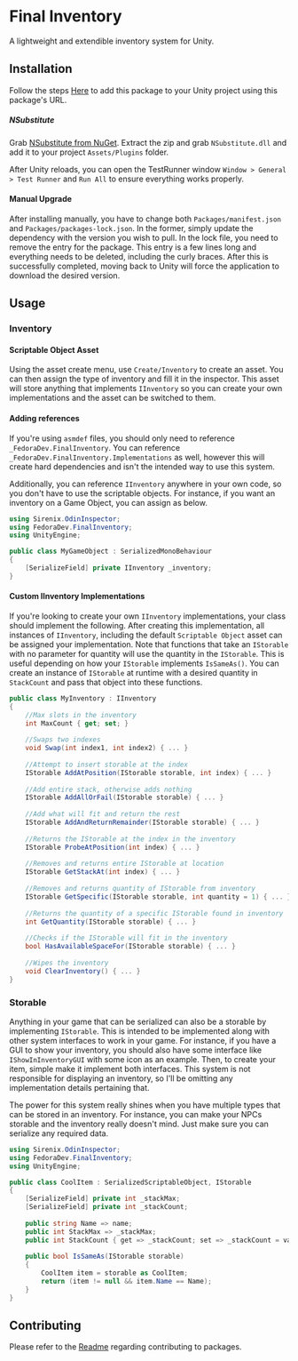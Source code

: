 # Final Inventory

A lightweight and extendible inventory system for Unity.

## Installation
Follow the steps [Here](https://github.com/FedoraDevStudios/Installation-Unity) to add this package to your Unity project using this package's URL.

##### NSubstitute
Grab [NSubstitute from NuGet](https://www.nuget.org/packages/NSubstitute). Extract the zip and grab `NSubstitute.dll` and add it to your project `Assets/Plugins` folder.

After Unity reloads, you can open the TestRunner window `Window > General > Test Runner` and `Run All` to ensure everything works properly.

#### Manual Upgrade
After installing manually, you have to change both `Packages/manifest.json` and `Packages/packages-lock.json`. In the former, simply update the dependency with the version you wish to pull. In the lock file, you need to remove the entry for the package. This entry is a few lines long and everything needs to be deleted, including the curly braces. After this is successfully completed, moving back to Unity will force the application to download the desired version.

## Usage
### Inventory
#### Scriptable Object Asset
Using the asset create menu, use `Create/Inventory` to create an asset. You can then assign the type of inventory and fill it in the inspector. This asset will store anything that implements `IInventory` so you can create your own implementations and the asset can be switched to them.

#### Adding references

If you're using `asmdef` files, you should only need to reference `_FedoraDev.FinalInventory`. You can reference `_FedoraDev.FinalInventory.Implementations` as well, however this will create hard dependencies and isn't the intended way to use this system.

Additionally, you can reference `IInventory` anywhere in your own code, so you don't have to use the scriptable objects. For instance, if you want an inventory on a Game Object, you can assign as below.

```c#
using Sirenix.OdinInspector;
using FedoraDev.FinalInventory;
using UnityEngine;

public class MyGameObject : SerializedMonoBehaviour
{
    [SerializeField] private IInventory _inventory;
}
```

#### Custom IInventory Implementations
If you're looking to create your own `IInventory` implementations, your class should implement the following. After creating this implementation, all instances of `IInventory`, including the default `Scriptable Object` asset can be assigned your implementation. Note that functions that take an `IStorable` with no parameter for quantity will use the quantity in the `IStorable`. This is useful depending on how your `IStorable` implements `IsSameAs()`. You can create an instance of `IStorable` at runtime with a desired quantity in `StackCount` and pass that object into these functions.

```c#
public class MyInventory : IInventory
{
    //Max slots in the inventory
    int MaxCount { get; set; }
    
    //Swaps two indexes
    void Swap(int index1, int index2) { ... }
    
    //Attempt to insert storable at the index
    IStorable AddAtPosition(IStorable storable, int index) { ... }
    
    //Add entire stack, otherwise adds nothing
    IStorable AddAllOrFail(IStorable storable) { ... }
    
    //Add what will fit and return the rest
    IStorable AddAndReturnRemainder(IStorable storable) { ... }
    
    //Returns the IStorable at the index in the inventory
    IStorable ProbeAtPosition(int index) { ... }
    
    //Removes and returns entire IStorable at location
    IStorable GetStackAt(int index) { ... }
    
    //Removes and returns quantity of IStorable from inventory
    IStorable GetSpecific(IStorable storable, int quantity = 1) { ... }
    
    //Returns the quantity of a specific IStorable found in inventory
    int GetQuantity(IStorable storable) { ... }
    
    //Checks if the IStorable will fit in the inventory
    bool HasAvailableSpaceFor(IStorable storable) { ... }
    
    //Wipes the inventory
    void ClearInventory() { ... }
}
```

### Storable
Anything in your game that can be serialized can also be a storable by implementing `IStorable`. This is intended to be implemented along with other system interfaces to work in your game. For instance, if you have a GUI to show your inventory, you should also have some interface like `IShowInInventoryGUI` with some icon as an example. Then, to create your item, simple make it implement both interfaces. This system is not responsible for displaying an inventory, so I'll be omitting any implementation details pertaining that.

The power for this system really shines when you have multiple types that can be stored in an inventory. For instance, you can make your NPCs storable and the inventory really doesn't mind. Just make sure you can serialize any required data.

```c#
using Sirenix.OdinInspector;
using FedoraDev.FinalInventory;
using UnityEngine;

public class CoolItem : SerializedScriptableObject, IStorable
{
    [SerializeField] private int _stackMax;
    [SerializeField] private int _stackCount;
    
    public string Name => name;
    public int StackMax => _stackMax;
    public int StackCount { get => _stackCount; set => _stackCount = value; }
    
    public bool IsSameAs(IStorable storable)
    {
        CoolItem item = storable as CoolItem;
        return (item != null && item.Name == Name);
    }
}
```

## Contributing
Please refer to the [Readme](https://github.com/FedoraDevStudios/How-To-Contribute-Unity) regarding contributing to packages.